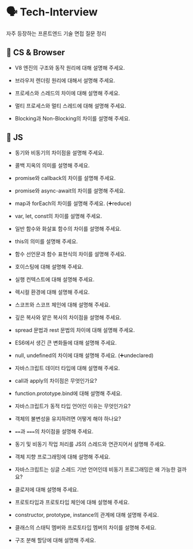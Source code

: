 # 🗣️ Tech-Interview
자주 등장하는 프론트엔드 기술 면접 질문 정리

## 📌 CS & Browser
- V8 엔진의 구조와 동작 원리에 대해 설명해 주세요.

- 브라우저 렌더링 원리에 대해서 설명해 주세요.

- 프로세스와 스레드의 차이에 대해 설명해 주세요.

- 멀티 프로세스와 멀티 스레드에 대해 설명해 주세요.

- Blocking과 Non-Blocking의 차이를 설명해 주세요.

## 📌 JS

- 동기와 비동기의 차이점을 설명해 주세요.

- 콜백 지옥의 의미를 설명해 주세요.

- promise와 callback의 차이를 설명해 주세요.

- promise와 async-await의 차이를 설명해 주세요.

- map과 forEach의 차이를 설명해 주세요. (➕reduce)

- var, let, const의 차이를 설명해 주세요.

- 일반 함수와 화살표 함수의 차이를 설명해 주세요.

- this의 의미를 설명해 주세요.

- 함수 선언문과 함수 표현식의 차이를 설명해 주세요.

- 호이스팅에 대해 설명해 주세요.

- 실행 컨텍스트에 대해 설명해 주세요.

- 렉시컬 환경에 대해 설명해 주세요.

- 스코프와 스코프 체인에 대해 설명해 주세요.

- 깊은 복사와 얕은 복사의 차이점을 설명해 주세요.

- spread 문법과 rest 문법의 차이에 대해 설명해 주세요.

- ES6에서 생긴 큰 변화들에 대해 설명해 주세요.

- null, undefined의 차이에 대해 설명해 주세요. (➕undeclared)

- 자바스크립트 데이터 타입에 대해 설명해 주세요.

- call과 apply의 차이점은 무엇인가요?

- function.prototype.bind에 대해 설명해 주세요.

- 자바스크립트가 동적 타입 언어인 이유는 무엇인가요?

- 객체의 불변성을 유지하려면 어떻게 해야 하나요?

- `==`과 `===`의 차이점을 설명해 주세요.

- 동기 및 비동기 작업 처리를 JS의 스레드와 연관지어서 설명해 주세요.

- 객체 지향 프로그래밍에 대해 설명해 주세요.

- 자바스크립트는 싱글 스레드 기반 언어인데 비동기 프로그래밍은 왜 가능한 걸까요?

- 클로저에 대해 설명해 주세요.

- 프로토타입과 프로토타입 체인에 대해 설명해 주세요.

- constructor, prototype, instance의 관계에 대해 설명해 주세요.

- 클래스의 스태틱 멤버와 프로토타입 멤버의 차이를 설명해 주세요.

- 구조 분해 할당에 대해 설명해 주세요.
